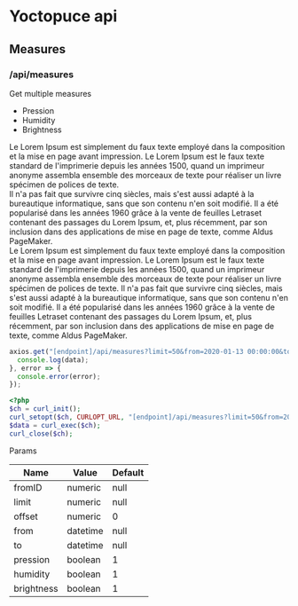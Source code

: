 Yoctopuce api
=============

Measures
--------

### /api/measures

Get multiple measures

<ul>
  <li>Pression</li>
  <li>Humidity</li>
  <li>Brightness</li>
</ul>

Le Lorem Ipsum est simplement du faux texte employé dans la composition et la mise en page avant impression. Le Lorem Ipsum est le faux texte standard de l'imprimerie depuis les années 1500, quand un imprimeur anonyme assembla ensemble des morceaux de texte pour réaliser un livre spécimen de polices de texte. <br> Il n'a pas fait que survivre cinq siècles, mais s'est aussi adapté à la bureautique informatique, sans que son contenu n'en soit modifié. Il a été popularisé dans les années 1960 grâce à la vente de feuilles Letraset contenant des passages du Lorem Ipsum, et, plus récemment, par son inclusion dans des applications de mise en page de texte, comme Aldus PageMaker. <br> Le Lorem Ipsum est simplement du faux texte employé dans la composition et la mise en page avant impression. Le Lorem Ipsum est le faux texte standard de l'imprimerie depuis les années 1500, quand un imprimeur anonyme assembla ensemble des morceaux de texte pour réaliser un livre spécimen de polices de texte. Il n'a pas fait que survivre cinq siècles, mais s'est aussi adapté à la bureautique informatique, sans que son contenu n'en soit modifié. Il a été popularisé dans les années 1960 grâce à la vente de feuilles Letraset contenant des passages du Lorem Ipsum, et, plus récemment, par son inclusion dans des applications de mise en page de texte, comme Aldus PageMaker.

``` javascript
axios.get("[endpoint]/api/measures?limit=50&from=2020-01-13 00:00:00&to=2020-02-13 00:00:00").then(data => {
  console.log(data);
}, error => {
  console.error(error);
});
```

``` php
<?php
$ch = curl_init(); 
curl_setopt($ch, CURLOPT_URL, "[endpoint]/api/measures?limit=50&from=2020-01-13 00:00:00&to=2020-02-13 00:00:00"); 
$data = curl_exec($ch); 
curl_close($ch); 
```

Params

| Name | Value | Default |
| --- | --- | --- |
| fromID | numeric | null |
| limit | numeric | null |
| offset | numeric | 0 |
| from | datetime | null |
| to | datetime | null |
| pression | boolean | 1 |
| humidity | boolean | 1 |
| brightness | boolean | 1 |


